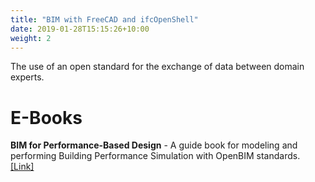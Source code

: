 ```yaml
---
title: "BIM with FreeCAD and ifcOpenShell"
date: 2019-01-28T15:15:26+10:00
weight: 2
---
```


The use of an open standard for the exchange of data between domain experts.

# E-Books
**BIM for Performance-Based Design** - A guide book for modeling and performing Building Performance Simulation with OpenBIM standards. <a href="https://chenkianwee.github.io/bim4pbd" target="_blank">[Link]</a>

